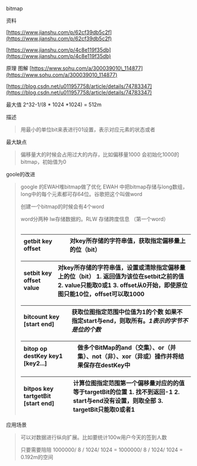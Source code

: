 bitmap

资料

[https://www.jianshu.com/p/62cf39db5c2f](https://www.jianshu.com/p/62cf39db5c2f)

[https://www.jianshu.com/p/4c8e119f35db](https://www.jianshu.com/p/4c8e119f35db)

原理 图解  [https://www.sohu.com/a/300039010\_114877](https://www.sohu.com/a/300039010_114877)

[https://blog.csdn.net/u011957758/article/details/74783347](https://blog.csdn.net/u011957758/article/details/74783347)

最大值 2^32-1/\(8 \* 1024  \*1024\) = 512m

描述

> 用最小的单位bit来表进行01设置，表示对应元素的状态或者

最大缺点

> 偏移量大的时候会占用过大的内存，比如偏移量1000 会初始化1000的bitmap，初始值为0

goole的改进

> google 的EWAH堆bitmap做了优化 EWAH 中把bitmap存储与long数组，long中的每个元素都可存64位。谷歌把这个叫做word
>
> 创建一个bitmap的时候会有4个word
>
> word分两种 lw存储数据的。RLW 存储跨度信息 （第一个word）
>
> |  |
> | :--- |
>
>
> | getbit key offset | 对key所存储的字符串值，获取指定偏移量上的位（bit） |
> | :--- | :--- |
>
>
> | setbit key offset value | 对key所存储的字符串值，设置或清除指定偏移量上的位（bit） 1. 返回值为该位在setbit之前的值 2. value只能取0或1 3. offset从0开始，即使原位图只能10位，offset可以取1000 |
> | :--- | :--- |
>
>
> | bitcount key \[start end\] | 获取位图指定范围中位值为1的个数 如果不指定start与end，则取所有。_**1表示的字节不是位的个数**_ |
> | :--- | :--- |
>
>
> | bitop op destKey key1 \[key2...\] | 做多个BitMap的and（交集）、or（并集）、not（非）、xor（异或）操作并将结果保存在destKey中 |
> | :--- | :--- |
>
>
> | bitpos key tartgetBit \[start end\] | 计算位图指定范围第一个偏移量对应的的值等于targetBit的位置 1. 找不到返回-1 2. start与end没有设置，则取全部 3. targetBit只能取0或者1 |
> | :--- | :--- |

应用场景

> 可以对数据进行纵向扩展。比如要统计100w用户今天的签到人数
>
> 只要需要陪陪 1000000/ 8 / 1024/ 1024 = 1000000/ 8 / 1024/ 1024 = 0.192m的空间



